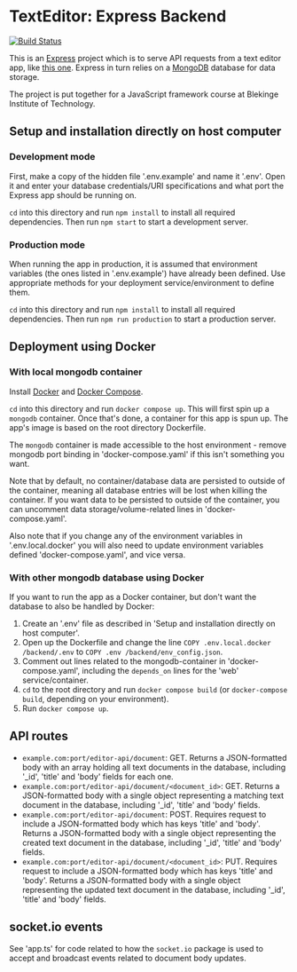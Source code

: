 # TextEditor: Express Backend
[![Build Status](https://app.travis-ci.com/datalowe/text-editor-backend.svg?branch=main)](https://app.travis-ci.com/datalowe/text-editor-backend)

This is an [Express](https://expressjs.com) project which is to serve API requests from a text editor app, like [this one](https://github.com/datalowe/text-editor-angular). Express in turn relies on a [MongoDB](https://www.mongodb.com/) database for data storage.

The project is put together for a JavaScript framework course at Blekinge Institute of Technology.

## Setup and installation directly on host computer
### Development mode
First, make a copy of the hidden file '.env.example' and name it '.env'. Open it and enter your database credentials/URI specifications and what port the Express app should be running on. 

`cd` into this directory and run `npm install` to install all required dependencies. Then run `npm start` to start a development server.

### Production mode
When running the app in production, it is assumed that environment variables (the ones listed in '.env.example') have already been defined. Use appropriate methods for your deployment service/environment to define them.

`cd` into this directory and run `npm install` to install all required dependencies. Then run `npm run production` to start a production server.

## Deployment using Docker
### With local mongodb container 
Install [Docker](https://www.docker.com/) and [Docker Compose](https://docs.docker.com/compose/).

`cd` into this directory and run `docker compose up`. This will first spin up a `mongodb` container. Once that's done, a container for this app is spun up. The app's image is based on the root directory Dockerfile.

The `mongodb` container is made accessible to the host environment - remove mongodb port binding in 'docker-compose.yaml' if this isn't something you want.

Note that by default, no container/database data are persisted to outside of the container, meaning all database entries will be lost when killing the container. If you want data to be persisted to outside of the container, you can uncomment data storage/volume-related lines in 'docker-compose.yaml'. 

Also note that if you change any of the environment variables in '.env.local.docker' you will also need to update environment variables defined 'docker-compose.yaml', and vice versa.

### With other mongodb database using Docker
If you want to run the app as a Docker container, but don't want the database to also be handled by Docker: 
1. Create an '.env' file as described in 'Setup and installation directly on host computer'. 
2. Open up the Dockerfile and change the line `COPY .env.local.docker /backend/.env` to `COPY .env /backend/env_config.json`.
3. Comment out lines related to the mongodb-container in 'docker-compose.yaml', including the `depends_on` lines for the 'web' service/container.
3. `cd` to the root directory and run `docker compose build` (or `docker-compose build`, depending on your environment).
4. Run `docker compose up`.

## API routes
* `example.com:port/editor-api/document`: GET. Returns a JSON-formatted body with an array holding all text documents in the database, including '_id', 'title' and 'body' fields for each one.
* `example.com:port/editor-api/document/<document_id>`: GET. Returns a JSON-formatted body with a single object representing a matching text document in the database, including '_id', 'title' and 'body' fields.
* `example.com:port/editor-api/document`: POST. Requires request to include a JSON-formatted body which has keys 'title' and 'body'. Returns a JSON-formatted body with a single object representing the created text document in the database, including '_id', 'title' and 'body' fields.
* `example.com:port/editor-api/document/<document_id>`: PUT. Requires request to include a JSON-formatted body which has keys 'title' and 'body'. Returns a JSON-formatted body with a single object representing the updated text document in the database, including '_id', 'title' and 'body' fields.

## socket.io events
See 'app.ts' for code related to how the `socket.io` package is used to accept and broadcast events related to document body updates.
